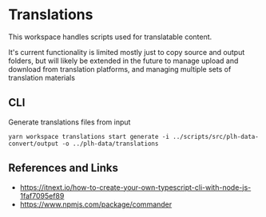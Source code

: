 # Translations

This workspace handles scripts used for translatable content.

It's current functionality is limited mostly just to copy source and output folders, but will likely be extended in the future to manage upload and download from translation platforms, and managing multiple sets of translation materials

## CLI

Generate translations files from input
```
yarn workspace translations start generate -i ../scripts/src/plh-data-convert/output -o ../plh-data/translations
```

## References and Links
- https://itnext.io/how-to-create-your-own-typescript-cli-with-node-js-1faf7095ef89
- https://www.npmjs.com/package/commander